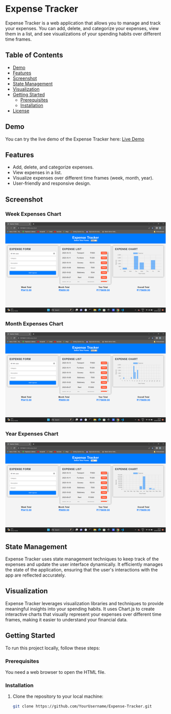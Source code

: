 # Expense Tracker

Expense Tracker is a web application that allows you to manage and track your expenses. You can add, delete, and categorize your expenses, view them in a list, and see visualizations of your spending habits over different time frames.

## Table of Contents

- [Demo](#demo)
- [Features](#features)
- [Screenshot](#screenshot)
- [State Management](#state-management)
- [Visualization](#visualization)
- [Getting Started](#getting-started)
  - [Prerequisites](#prerequisites)
  - [Installation](#installation)
- [License](#license)

## Demo

You can try the live demo of the Expense Tracker here: [Live Demo](#)

## Features

- Add, delete, and categorize expenses.
- View expenses in a list.
- Visualize expenses over different time frames (week, month, year).
- User-friendly and responsive design.

## Screenshot

### Week Expenses Chart
![Week Expenses Chart](./screenshotWeek.png)

### Month Expenses Chart
![Month Expenses Chart](./screenshotMonth.png)

### Year Expenses Chart
![Year Expenses Chart](./screenshotYear.png)

## State Management

Expense Tracker uses state management techniques to keep track of the expenses and update the user interface dynamically. It efficiently manages the state of the application, ensuring that the user's interactions with the app are reflected accurately.

## Visualization

Expense Tracker leverages visualization libraries and techniques to provide meaningful insights into your spending habits. It uses Chart.js to create interactive charts that visually represent your expenses over different time frames, making it easier to understand your financial data.

## Getting Started

To run this project locally, follow these steps:

### Prerequisites

You need a web browser to open the HTML file.

### Installation

1. Clone the repository to your local machine:

   ```bash
   git clone https://github.com/YourUsername/Expense-Tracker.git

